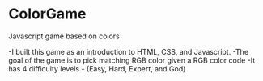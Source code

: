 # ColorGame

Javascript game based on colors

-I built this game as an introduction to HTML, CSS, and Javascript.
-The goal of the game is to pick matching RGB color given a RGB color code
-It has 4 difficulty levels - (Easy, Hard, Expert, and God)

